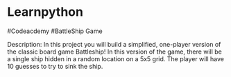 # Learnpython
#Codeacdemy
#BattleShip Game

Description:
In this project you will build a simplified, one-player version of the classic board game Battleship!
In this version of the game, there will be a single ship hidden in a random location on a 5x5 grid. 
The player will have 10 guesses to try to sink the ship.
